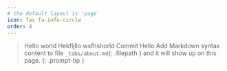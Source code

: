 ```yaml
---
# the default layout is 'page'
icon: fas fa-info-circle
order: 4
---
```


> Hello world Hekfljllo wsfhshorld Commit Hello Add Markdown syntax content to file `_tabs/about.md`{: .filepath } and it will show up on this page.
{: .prompt-tip }
